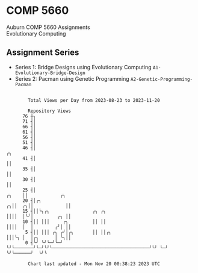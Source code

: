 # COMP 5660
Auburn COMP 5660 Assignments  
Evolutionary Computing

## Assignment Series
- Series 1: Bridge Designs using Evolutionary Computing `A1-Evolutionary-Bridge-Design`
- Series 2: Pacman using Genetic Programming `A2-Genetic-Programming-Pacman`

```

        Total Views per Day from 2023-08-23 to 2023-11-20

        Repository Views
      76 ┼╮
      71 ┤│
      66 ┤│
      61 ┤│
      56 ┤│
      51 ┤│
      46 ┤│                                                                        ╭╮
      41 ┤│                                                                        ││
      35 ┤│                                                                        ││
      30 ┤│                                                                        ││
      25 ┤│                                                                  ╭╮    ││            ╭╮
      20 ┤│╭╮                                                              ╭╮││  ╭╮││            ││
      15 ┤││╰╮╭╮                ╭╮ ╭╮                                      ││││  │╰╯│         ╭╮ ││
      10 ┤││ │││     ╭╮         ││ ││                                      ││││  │  │        ╭╯│ ││
       5 ┤││ │││ ╭╮ ╭╯│╭╮       ││ ││╭╮                                    │││╰╮ │  │╭╮      │ ╰╮││
       0 ┤╰╯ ╰╯╰─╯╰─╯ ╰╯╰───────╯╰─╯╰╯╰────────────────────────────────────╯╰╯ ╰─╯  ╰╯╰──────╯  ╰╯╰

        Chart last updated - Mon Nov 20 00:38:23 2023 UTC
        
```
